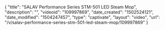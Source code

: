 {
    "title": "SALAV Performance Series STM-501 LED Steam Mop",
    "description": "",
    "videoid": "109997869",
    "date_created": "1502524121",
    "date_modified": "1504247457",
    "type": "captivate",
    "layout": "video",
    "url": "\/v\/salav-performance-series-stm-501-led-steam-mop\/109997869"
}